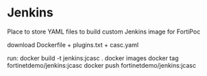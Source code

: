 # Jenkins

Place to store YAML files to build custom Jenkins image for FortiPoc

download Dockerfile + plugins.txt + casc.yaml

run: 
docker build -t jenkins:jcasc .
docker images
docker tag <image id> fortinetdemo/jenkins:jcasc
docker push fortinetdemo/jenkins:jcasc

